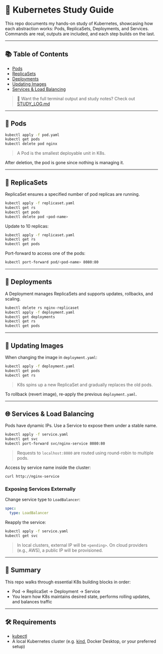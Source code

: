 # 🐳 Kubernetes Study Guide

This repo documents my hands-on study of Kubernetes, showcasing how each abstraction works: Pods, ReplicaSets, Deployments, and Services. Commands are real, outputs are included, and each step builds on the last.

---

## 📚 Table of Contents

* [Pods](#pods)
* [ReplicaSets](#replicasets)
* [Deployments](#deployments)
* [Updating Images](#updating-images)
* [Services & Load Balancing](#services--load-balancing)

> 📓 Want the full terminal output and study notes? Check out [STUDY\_LOG.md](./STUDY_LOG.md)

---

## 🔹 Pods

```bash
kubectl apply -f pod.yaml
kubectl get pods
kubectl delete pod nginx
```

> A Pod is the smallest deployable unit in K8s.

After deletion, the pod is gone since nothing is managing it.

---

## 🔸 ReplicaSets

ReplicaSet ensures a specified number of pod replicas are running.

```bash
kubectl apply -f replicaset.yaml
kubectl get rs
kubectl get pods
kubectl delete pod <pod-name>
```

Update to 10 replicas:

```bash
kubectl apply -f replicaset.yaml
kubectl get rs
kubectl get pods
```

Port-forward to access one of the pods:

```bash
kubectl port-forward pod/<pod-name> 8080:80
```

---

## 🧱 Deployments

A Deployment manages ReplicaSets and supports updates, rollbacks, and scaling.

```bash
kubectl delete rs nginx-replicaset
kubectl apply -f deployment.yaml
kubectl get deployments
kubectl get rs
kubectl get pods
```

---

## 🔄 Updating Images

When changing the image in `deployment.yaml`:

```bash
kubectl apply -f deployment.yaml
kubectl get pods
kubectl get rs
```

> K8s spins up a new ReplicaSet and gradually replaces the old pods.

To rollback (revert image), re-apply the previous `deployment.yaml`.

---

## 🌐 Services & Load Balancing

Pods have dynamic IPs. Use a Service to expose them under a stable name.

```bash
kubectl apply -f service.yaml
kubectl get svc
kubectl port-forward svc/nginx-service 8080:80
```

> Requests to `localhost:8080` are routed using round-robin to multiple pods.

Access by service name inside the cluster:

```bash
curl http://nginx-service
```

### Exposing Services Externally

Change service type to `LoadBalancer`:

```yaml
spec:
  type: LoadBalancer
```

Reapply the service:

```bash
kubectl apply -f service.yaml
kubectl get svc
```

> In local clusters, external IP will be `<pending>`. On cloud providers (e.g., AWS), a public IP will be provisioned.

---

## 🧠 Summary

This repo walks through essential K8s building blocks in order:

* Pod → ReplicaSet → Deployment → Service
* You learn how K8s maintains desired state, performs rolling updates, and balances traffic

---

## 🛠 Requirements

- [kubectl](https://kubernetes.io/docs/tasks/tools/)
- A local Kubernetes cluster (e.g. [kind](https://kind.sigs.k8s.io/), Docker Desktop, or your preferred setup)
